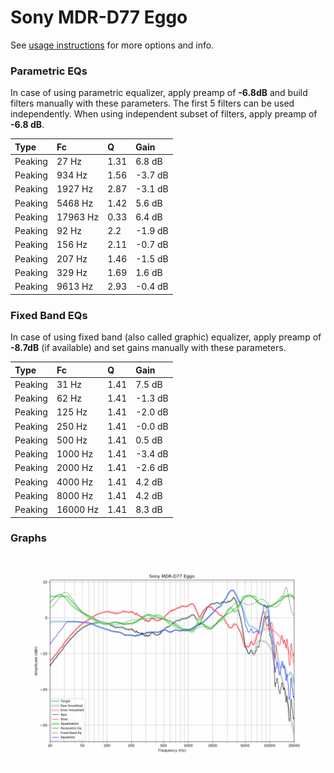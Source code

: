 # Sony MDR-D77 Eggo
See [usage instructions](https://github.com/jaakkopasanen/AutoEq#usage) for more options and info.

### Parametric EQs
In case of using parametric equalizer, apply preamp of **-6.8dB** and build filters manually
with these parameters. The first 5 filters can be used independently.
When using independent subset of filters, apply preamp of **-6.8 dB**.

| Type    | Fc       |    Q | Gain    |
|:--------|:---------|:-----|:--------|
| Peaking | 27 Hz    | 1.31 | 6.8 dB  |
| Peaking | 934 Hz   | 1.56 | -3.7 dB |
| Peaking | 1927 Hz  | 2.87 | -3.1 dB |
| Peaking | 5468 Hz  | 1.42 | 5.6 dB  |
| Peaking | 17963 Hz | 0.33 | 6.4 dB  |
| Peaking | 92 Hz    | 2.2  | -1.9 dB |
| Peaking | 156 Hz   | 2.11 | -0.7 dB |
| Peaking | 207 Hz   | 1.46 | -1.5 dB |
| Peaking | 329 Hz   | 1.69 | 1.6 dB  |
| Peaking | 9613 Hz  | 2.93 | -0.4 dB |

### Fixed Band EQs
In case of using fixed band (also called graphic) equalizer, apply preamp of **-8.7dB**
(if available) and set gains manually with these parameters.

| Type    | Fc       |    Q | Gain    |
|:--------|:---------|:-----|:--------|
| Peaking | 31 Hz    | 1.41 | 7.5 dB  |
| Peaking | 62 Hz    | 1.41 | -1.3 dB |
| Peaking | 125 Hz   | 1.41 | -2.0 dB |
| Peaking | 250 Hz   | 1.41 | -0.0 dB |
| Peaking | 500 Hz   | 1.41 | 0.5 dB  |
| Peaking | 1000 Hz  | 1.41 | -3.4 dB |
| Peaking | 2000 Hz  | 1.41 | -2.6 dB |
| Peaking | 4000 Hz  | 1.41 | 4.2 dB  |
| Peaking | 8000 Hz  | 1.41 | 4.2 dB  |
| Peaking | 16000 Hz | 1.41 | 8.3 dB  |

### Graphs
![](./Sony%20MDR-D77%20Eggo.png)